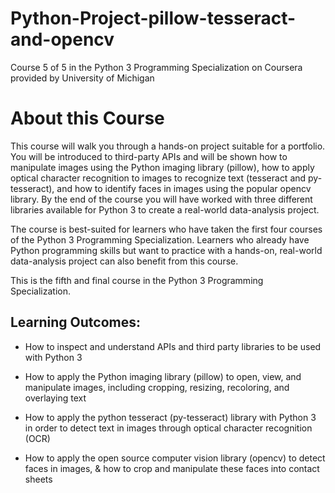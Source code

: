 # Python-Project-pillow-tesseract-and-opencv
Course 5 of 5 in the Python 3 Programming Specialization on Coursera provided by University of Michigan

# About this Course

This course will walk you through a hands-on project suitable for a portfolio. You will be introduced to third-party APIs and will be shown how to manipulate images using the Python imaging library (pillow), how to apply optical character recognition to images to recognize text (tesseract and py-tesseract), and how to identify faces in images using the popular opencv library. By the end of the course you will have worked with three different libraries available for Python 3 to create a real-world data-analysis project.

The course is best-suited for learners who have taken the first four courses of the Python 3 Programming Specialization. Learners who already have Python programming skills but want to practice with a hands-on, real-world data-analysis project can also benefit from this course.

This is the fifth and final course in the Python 3 Programming Specialization.


## Learning Outcomes:

* How to inspect and understand APIs and third party libraries to be used with Python 3

* How to apply the Python imaging library (pillow) to open, view, and manipulate images, including cropping, resizing, recoloring, and overlaying text

* How to apply the python tesseract (py-tesseract) library with Python 3 in order to detect text in images through optical character recognition (OCR)

* How to apply the open source computer vision library (opencv) to detect faces in images, & how to crop and manipulate these faces into contact sheets

